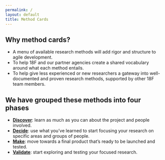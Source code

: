 ```yaml
---
permalink: /
layout: default
title: Method Cards
---
```


## Why method cards?

- A menu of available research methods will add rigor and structure to agile development.
- To help 18F and our partner agencies create a shared vocabulary around what each method entails.
- To help give less experienced or new researchers a gateway into well-documented and proven research methods, supported by other 18F team members.

## We have grouped these methods into four phases

- [**Discover**](./discover/): learn as much as you can about the project and people involved.
- [**Decide**](./decide/): use what you’ve learned to start focusing your research on specific areas and groups of people.
- [**Make**](./make/): move towards a final product that’s ready to be launched and tested.
- [**Validate**](./validate/): start exploring and testing your focused research.
